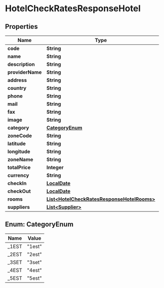 # HotelCheckRatesResponseHotel

## Properties
Name | Type | Description | Notes
------------ | ------------- | ------------- | -------------
**code** | **String** |  |  [optional]
**name** | **String** |  |  [optional]
**description** | **String** |  |  [optional]
**providerName** | **String** |  |  [optional]
**address** | **String** |  |  [optional]
**country** | **String** |  |  [optional]
**phone** | **String** |  |  [optional]
**mail** | **String** |  |  [optional]
**fax** | **String** |  |  [optional]
**image** | **String** |  |  [optional]
**category** | [**CategoryEnum**](#CategoryEnum) |  |  [optional]
**zoneCode** | **String** |  |  [optional]
**latitude** | **String** |  |  [optional]
**longitude** | **String** |  |  [optional]
**zoneName** | **String** |  |  [optional]
**totalPrice** | **Integer** |  |  [optional]
**currency** | **String** |  |  [optional]
**checkIn** | [**LocalDate**](LocalDate.md) |  |  [optional]
**checkOut** | [**LocalDate**](LocalDate.md) |  |  [optional]
**rooms** | [**List&lt;HotelCheckRatesResponseHotelRooms&gt;**](HotelCheckRatesResponseHotelRooms.md) |  |  [optional]
**suppliers** | [**List&lt;Supplier&gt;**](Supplier.md) |  |  [optional]

<a name="CategoryEnum"></a>
## Enum: CategoryEnum
Name | Value
---- | -----
_1EST | &quot;1est&quot;
_2EST | &quot;2est&quot;
_3SET | &quot;3set&quot;
_4EST | &quot;4est&quot;
_5EST | &quot;5est&quot;
